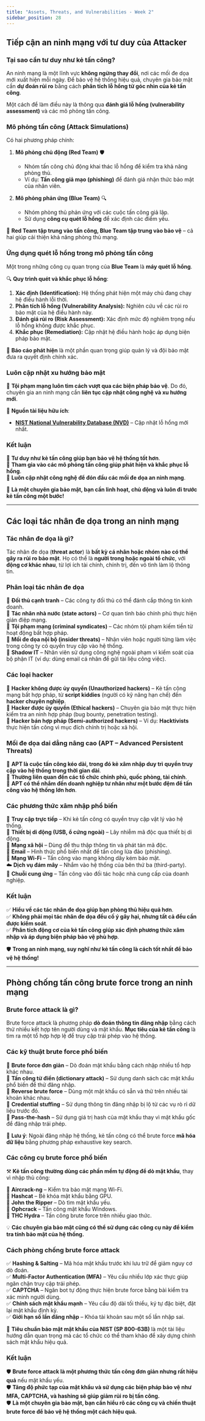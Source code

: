 ```yaml
---
title: "Assets, Threats, and Vulnerabilities - Week 2"
sidebar_position: 28
---
```


## **Tiếp cận an ninh mạng với tư duy của Attacker**

### **Tại sao cần tư duy như kẻ tấn công?**

An ninh mạng là một lĩnh vực **không ngừng thay đổi**, nơi các mối đe dọa mới xuất hiện mỗi ngày. Để bảo vệ hệ thống hiệu quả, chuyên gia bảo mật cần **dự đoán rủi ro** bằng cách **phân tích lỗ hổng từ góc nhìn của kẻ tấn công**.

Một cách để làm điều này là thông qua **đánh giá lỗ hổng (vulnerability assessment)** và các mô phỏng tấn công.

### **Mô phỏng tấn công (Attack Simulations)**

Có hai phương pháp chính:

1. **Mô phỏng chủ động (Red Team)** 🛡️

   - Nhóm tấn công chủ động khai thác lỗ hổng để kiểm tra khả năng phòng thủ.
   - Ví dụ: **Tấn công giả mạo (phishing)** để đánh giá nhận thức bảo mật của nhân viên.

2. **Mô phỏng phản ứng (Blue Team)** 🔍
   - Nhóm phòng thủ phản ứng với các cuộc tấn công giả lập.
   - Sử dụng **công cụ quét lỗ hổng** để xác định các điểm yếu.

🔹 **Red Team tập trung vào tấn công, Blue Team tập trung vào bảo vệ** – cả hai giúp cải thiện khả năng phòng thủ mạng.

### **Ứng dụng quét lỗ hổng trong mô phỏng tấn công**

Một trong những công cụ quan trọng của **Blue Team** là **máy quét lỗ hổng**.

🔍 **Quy trình quét và khắc phục lỗ hổng**:

1. **Xác định (Identification):** Hệ thống phát hiện một máy chủ đang chạy hệ điều hành lỗi thời.
2. **Phân tích lỗ hổng (Vulnerability Analysis):** Nghiên cứu về các rủi ro bảo mật của hệ điều hành này.
3. **Đánh giá rủi ro (Risk Assessment):** Xác định mức độ nghiêm trọng nếu lỗ hổng không được khắc phục.
4. **Khắc phục (Remediation):** Cập nhật hệ điều hành hoặc áp dụng biện pháp bảo mật.

📌 **Báo cáo phát hiện** là một phần quan trọng giúp quản lý và đội bảo mật đưa ra quyết định chính xác.

### **Luôn cập nhật xu hướng bảo mật**

🚀 **Tội phạm mạng luôn tìm cách vượt qua các biện pháp bảo vệ**. Do đó, chuyên gia an ninh mạng cần **liên tục cập nhật công nghệ và xu hướng mới**.

📖 **Nguồn tài liệu hữu ích**:

- **[NIST National Vulnerability Database (NVD)](https://nvd.nist.gov/)** – Cập nhật lỗ hổng mới nhất.

### **Kết luận**

🔹 **Tư duy như kẻ tấn công giúp bạn bảo vệ hệ thống tốt hơn**.  
🔹 **Tham gia vào các mô phỏng tấn công giúp phát hiện và khắc phục lỗ hổng**.  
🔹 **Luôn cập nhật công nghệ để đón đầu các mối đe dọa an ninh mạng**.

🚀 **Là một chuyên gia bảo mật, bạn cần linh hoạt, chủ động và luôn đi trước kẻ tấn công một bước!**

---

## **Các loại tác nhân đe dọa trong an ninh mạng**

### **Tác nhân đe dọa là gì?**

Tác nhân đe dọa (**threat actor**) là **bất kỳ cá nhân hoặc nhóm nào có thể gây ra rủi ro bảo mật**. Họ có thể là **người trong hoặc ngoài tổ chức**, với **động cơ khác nhau**, từ lợi ích tài chính, chính trị, đến vô tình làm lộ thông tin.

### **Phân loại tác nhân đe dọa**

🔹 **Đối thủ cạnh tranh** – Các công ty đối thủ có thể đánh cắp thông tin kinh doanh.  
🔹 **Tác nhân nhà nước (state actors)** – Cơ quan tình báo chính phủ thực hiện gián điệp mạng.  
🔹 **Tội phạm mạng (criminal syndicates)** – Các nhóm tội phạm kiếm tiền từ hoạt động bất hợp pháp.  
🔹 **Mối đe dọa nội bộ (insider threats)** – Nhân viên hoặc người từng làm việc trong công ty có quyền truy cập vào hệ thống.  
🔹 **Shadow IT** – Nhân viên sử dụng công nghệ ngoài phạm vi kiểm soát của bộ phận IT (ví dụ: dùng email cá nhân để gửi tài liệu công việc).

### **Các loại hacker**

🔸 **Hacker không được ủy quyền (Unauthorized hackers)** – Kẻ tấn công mạng bất hợp pháp, từ **script kiddies** (người có kỹ năng hạn chế) đến **hacker chuyên nghiệp**.  
🔸 **Hacker được ủy quyền (Ethical hackers)** – Chuyên gia bảo mật thực hiện kiểm tra an ninh hợp pháp (bug bounty, penetration testing).  
🔸 **Hacker bán hợp pháp (Semi-authorized hackers)** – Ví dụ: **Hacktivists** thực hiện tấn công vì mục đích chính trị hoặc xã hội.

### **Mối đe dọa dai dẳng nâng cao (APT – Advanced Persistent Threats)**

🔹 **APT là cuộc tấn công kéo dài, trong đó kẻ xâm nhập duy trì quyền truy cập vào hệ thống trong thời gian dài**.  
🔹 **Thường liên quan đến các tổ chức chính phủ, quốc phòng, tài chính**.  
🔹 **APT có thể nhắm đến doanh nghiệp tư nhân như một bước đệm để tấn công vào hệ thống lớn hơn**.

### **Các phương thức xâm nhập phổ biến**

🚪 **Truy cập trực tiếp** – Khi kẻ tấn công có quyền truy cập vật lý vào hệ thống.  
💾 **Thiết bị di động (USB, ổ cứng ngoài)** – Lây nhiễm mã độc qua thiết bị di động.  
📱 **Mạng xã hội** – Dùng để thu thập thông tin và phát tán mã độc.  
📧 **Email** – Hình thức phổ biến nhất để tấn công lừa đảo (phishing).  
📡 **Mạng Wi-Fi** – Tấn công vào mạng không dây kém bảo mật.  
☁️ **Dịch vụ đám mây** – Nhắm vào hệ thống của bên thứ ba (third-party).  
🔗 **Chuỗi cung ứng** – Tấn công vào đối tác hoặc nhà cung cấp của doanh nghiệp.

### **Kết luận**

✅ **Hiểu về các tác nhân đe dọa giúp bạn phòng thủ hiệu quả hơn**.  
✅ **Không phải mọi tác nhân đe dọa đều cố ý gây hại, nhưng tất cả đều cần được kiểm soát**.  
✅ **Phân tích động cơ của kẻ tấn công giúp xác định phương thức xâm nhập và áp dụng biện pháp bảo vệ phù hợp**.

🛡️ **Trong an ninh mạng, suy nghĩ như kẻ tấn công là cách tốt nhất để bảo vệ hệ thống!**

---

## **Phòng chống tấn công brute force trong an ninh mạng**

### **Brute force attack là gì?**

Brute force attack là phương pháp **dò đoán thông tin đăng nhập** bằng cách thử nhiều kết hợp tên người dùng và mật khẩu. **Mục tiêu của kẻ tấn công** là tìm ra một tổ hợp hợp lệ để truy cập trái phép vào hệ thống.

### **Các kỹ thuật brute force phổ biến**

🔹 **Brute force đơn giản** – Dò đoán mật khẩu bằng cách nhập nhiều tổ hợp khác nhau.  
🔹 **Tấn công từ điển (dictionary attack)** – Sử dụng danh sách các mật khẩu phổ biến để thử đăng nhập.  
🔹 **Reverse brute force** – Dùng một mật khẩu có sẵn và thử trên nhiều tài khoản khác nhau.  
🔹 **Credential stuffing** – Sử dụng thông tin đăng nhập bị lộ từ các vụ rò rỉ dữ liệu trước đó.  
🔹 **Pass-the-hash** – Sử dụng giá trị hash của mật khẩu thay vì mật khẩu gốc để đăng nhập trái phép.

📌 **Lưu ý**: Ngoài đăng nhập hệ thống, kẻ tấn công có thể brute force **mã hóa dữ liệu** bằng phương pháp exhaustive key search.

### **Các công cụ brute force phổ biến**

⚒ **Kẻ tấn công thường dùng các phần mềm tự động để dò mật khẩu**, thay vì nhập thủ công:

🔸 **Aircrack-ng** – Kiểm tra bảo mật mạng Wi-Fi.  
🔸 **Hashcat** – Bẻ khóa mật khẩu bằng GPU.  
🔸 **John the Ripper** – Dò tìm mật khẩu yếu.  
🔸 **Ophcrack** – Tấn công mật khẩu Windows.  
🔸 **THC Hydra** – Tấn công brute force trên nhiều giao thức.

💡 **Các chuyên gia bảo mật cũng có thể sử dụng các công cụ này để kiểm tra tính bảo mật của hệ thống.**

### **Cách phòng chống brute force attack**

✅ **Hashing & Salting** – Mã hóa mật khẩu trước khi lưu trữ để giảm nguy cơ dò đoán.  
✅ **Multi-Factor Authentication (MFA)** – Yêu cầu nhiều lớp xác thực giúp ngăn chặn truy cập trái phép.  
✅ **CAPTCHA** – Ngăn bot tự động thực hiện brute force bằng bài kiểm tra xác minh người dùng.  
✅ **Chính sách mật khẩu mạnh** – Yêu cầu độ dài tối thiểu, ký tự đặc biệt, đặt lại mật khẩu định kỳ.  
✅ **Giới hạn số lần đăng nhập** – Khóa tài khoản sau một số lần nhập sai.

🔹 **Tiêu chuẩn bảo mật mật khẩu của NIST (SP 800-63B)** là một tài liệu hướng dẫn quan trọng mà các tổ chức có thể tham khảo để xây dựng chính sách mật khẩu hiệu quả.

### **Kết luận**

🛡 **Brute force attack là một phương thức tấn công đơn giản nhưng rất hiệu quả** nếu mật khẩu yếu.  
🛡 **Tăng độ phức tạp của mật khẩu và sử dụng các biện pháp bảo vệ như MFA, CAPTCHA, và hashing sẽ giúp giảm rủi ro bị tấn công.**  
🛡 **Là một chuyên gia bảo mật, bạn cần hiểu rõ các công cụ và chiến thuật brute force để bảo vệ hệ thống một cách hiệu quả.**
